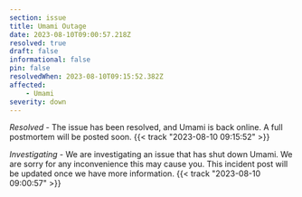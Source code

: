 ```yaml
---
section: issue
title: Umami Outage
date: 2023-08-10T09:00:57.218Z
resolved: true
draft: false
informational: false
pin: false
resolvedWhen: 2023-08-10T09:15:52.382Z
affected:
    - Umami
severity: down
---
```

*Resolved* - The issue has been resolved, and Umami is back online. A full postmortem will be posted soon. {{< track "2023-08-10 09:15:52" >}}

*Investigating* - We are investigating an issue that has shut down Umami. We are sorry for any inconvenience this may cause you. This incident post will be updated once we have more information. {{< track "2023-08-10 09:00:57" >}}